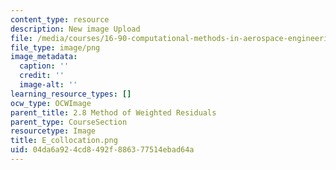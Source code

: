 ```yaml
---
content_type: resource
description: New image Upload
file: /media/courses/16-90-computational-methods-in-aerospace-engineering-spring-2014/04da6a924cd8492f886377514ebad64a_E_collocation.png
file_type: image/png
image_metadata:
  caption: ''
  credit: ''
  image-alt: ''
learning_resource_types: []
ocw_type: OCWImage
parent_title: 2.8 Method of Weighted Residuals
parent_type: CourseSection
resourcetype: Image
title: E_collocation.png
uid: 04da6a92-4cd8-492f-8863-77514ebad64a
---
```

